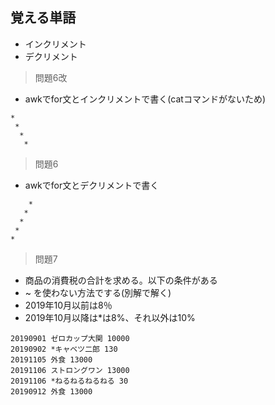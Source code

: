 ## 覚える単語
- インクリメント
- デクリメント

> 問題6改
- awkでfor文とインクリメントで書く(catコマンドがないため)
```
*
 *
  *
   *
```
> 問題6
- awkでfor文とデクリメントで書く
```
    *
   *
  *
 *
*
```
> 問題7
- 商品の消費税の合計を求める。以下の条件がある
 - ~ を使わない方法でする(別解で解く)
 - 2019年10月以前は8％
 - 2019年10月以降は\*は8%、それ以外は10% 
```
20190901 ゼロカップ大関 10000
20190902 *キャベツ二郎 130
20191105 外食 13000
20191106 ストロングワン 13000
20191106 *ねるねるねるねる 30
20190912 外食 13000
```
